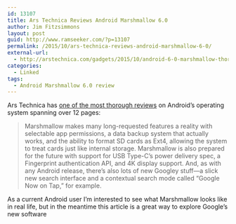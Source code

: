 ```yaml
---
id: 13107
title: Ars Technica Reviews Android Marshmallow 6.0
author: Jim Fitzsimmons
layout: post
guid: http://www.ramseeker.com/?p=13107
permalink: /2015/10/ars-technica-reviews-android-marshmallow-6-0/
external-url:
  - http://arstechnica.com/gadgets/2015/10/android-6-0-marshmallow-thoroughly-reviewed/
categories:
  - Linked
tags:
  - Android Marshmallow 6.0 review
---
```

Ars Technica has [one of the most thorough reviews][1] on Android&#8217;s operating system spanning over 12 pages:

> Marshmallow makes many long-requested features a reality with selectable app permissions, a data backup system that actually works, and the ability to format SD cards as Ext4, allowing the system to treat cards just like internal storage. Marshmallow is also prepared for the future with support for USB Type-C&#8217;s power delivery spec, a Fingerprint authentication API, and 4K display support. And, as with any Android release, there&#8217;s also lots of new Googley stuff—a slick new search interface and a contextual search mode called &#8220;Google Now on Tap,&#8221; for example. 

As a current Android user I&#8217;m interested to see what Marshmallow looks like in real life, but in the meantime this article is a great way to explore Google&#8217;s new software

 [1]: http://arstechnica.com/gadgets/2015/10/android-6-0-marshmallow-thoroughly-reviewed/
